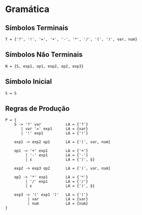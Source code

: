 # Gramática

## Símbolos Terminais

```
T = {'?', '!', '=', '+', '-', '*', '/', '(', ')', var, num}
```

## Símbolos Não Terminais

```
N = {S, exp1, op1, exp2, op2, exp3}
```

## Símbolo Inicial

```
S = S
```

## Regras de Produção

```
P = {
    S -> '?' var           LA = {'?'}
       | var '=' exp1      LA = {var}
       | '!' exp1          LA = {'!'}

    exp1 -> exp2 op1       LA = {'(', var, num}

    op1 -> '+' exp1        LA = {'+'}
         | '-' exp1        LA = {'-'}
         | ε               LA = {')', $}

    exp2 -> exp3 op2       LA = {'(', var, num}

    op2 -> '*' exp1        LA = {'*'}
         | '/' exp1        LA = {'/'}
         | ε               LA = {')', $}

    exp3 -> '(' exp1 ')'   LA = {'('}
          | var            LA = {var}
          | num            LA = {num}
}
```

